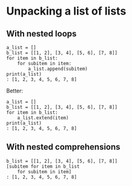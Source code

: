 Unpacking a list of lists
=========================

With nested loops
-----------------
~~~
a_list = []
b_list = [[1, 2], [3, 4], [5, 6], [7, 8]]
for item in b_list:
    for subitem in item:
        a_list.append(subitem)
print(a_list)
: [1, 2, 3, 4, 5, 6, 7, 8]
~~~

Better:

~~~
a_list = []
b_list = [[1, 2], [3, 4], [5, 6], [7, 8]]
for item in b_list:
    a_list.extend(item)
print(a_list)
: [1, 2, 3, 4, 5, 6, 7, 8]
~~~

With nested comprehensions
--------------------------
~~~
b_list = [[1, 2], [3, 4], [5, 6], [7, 8]]
[subitem for item in b_list
    for subitem in item]
: [1, 2, 3, 4, 5, 6, 7, 8]
~~~

